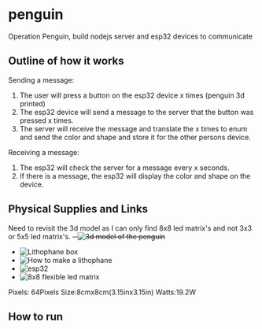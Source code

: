 # penguin

Operation Penguin, build nodejs server and esp32 devices to communicate

## Outline of how it works

Sending a message:

1. The user will press a button on the esp32 device x times (penguin 3d printed)
2. The esp32 device will send a message to the server that the button was pressed x times.
3. The server will receive the message and translate the x times to enum and send the color and shape and store it for the other persons device.

Receiving a message:

1. The esp32 will check the server for a message every x seconds.
2. If there is a message, the esp32 will display the color and shape on the device.

## Physical Supplies and Links

Need to revisit the 3d model as I can only find 8x8 led matrix's and not 3x3 or 5x5 led matrix's.
~~- ![3d model of the penguin](https://www.thingiverse.com/thing:2418547)~~

- ![Lithophane box](https://www.thingiverse.com/thing:3313421)
- ![How to make a lithophane](https://www.instructables.com/Litophanes-How-to-3D-Print-your-photos/)
- ![esp32](https://www.digikey.com/en/products/detail/espressif-systems/ESP32-S3-DEVKITC-1-N32R8V/15970965?utm_adgroup=&utm_source=google&utm_medium=cpc&utm_campaign=PMax%20Shopping_Product_Low%20ROAS%20Categories&utm_term=&utm_content=&gclid=Cj0KCQjwusunBhCYARIsAFBsUP9LnaJD9s0TqwgHO65f_HdPA6vvaPaSplHHLiGu4rG288dLipJM4GwaAu0MEALw_wcB)
- ![8x8 flexible led matrix](https://www.amazon.com/gp/product/B0C2C6KF4Y/ref=ppx_yo_dt_b_asin_title_o00_s00?ie=UTF8&th=1)

Pixels: 64Pixels
Size:8cmx8cm(3.15inx3.15in)
Watts:19.2W

## How to run
